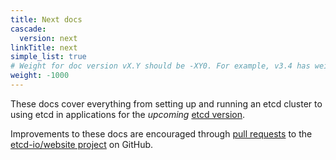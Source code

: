 ```yaml
---
title: Next docs
cascade:
  version: next
linkTitle: next
simple_list: true
# Weight for doc version vX.Y should be -XY0. For example, v3.4 has weight -340.
weight: -1000
---
```


These docs cover everything from setting up and running an etcd cluster to using etcd in applications for the _upcoming_ [etcd version](https://github.com/etcd-io/etcd/).

Improvements to these docs are encouraged through [pull requests](https://help.github.com/en/articles/about-pull-requests) to the [etcd-io/website project](https://github.com/etcd-io/website) on GitHub.
